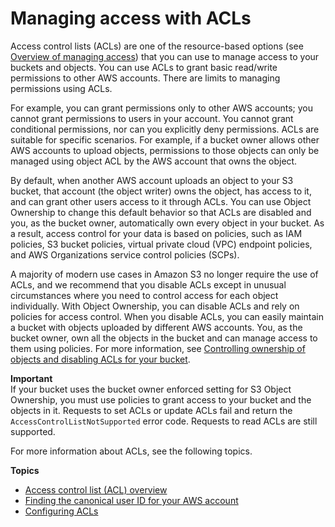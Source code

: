 # Managing access with ACLs<a name="acls"></a>

 Access control lists \(ACLs\) are one of the resource\-based options \(see [Overview of managing access](access-control-overview.md)\) that you can use to manage access to your buckets and objects\. You can use ACLs to grant basic read/write permissions to other AWS accounts\. There are limits to managing permissions using ACLs\.

For example, you can grant permissions only to other AWS accounts; you cannot grant permissions to users in your account\. You cannot grant conditional permissions, nor can you explicitly deny permissions\. ACLs are suitable for specific scenarios\. For example, if a bucket owner allows other AWS accounts to upload objects, permissions to those objects can only be managed using object ACL by the AWS account that owns the object\.

By default, when another AWS account uploads an object to your S3 bucket, that account \(the object writer\) owns the object, has access to it, and can grant other users access to it through ACLs\. You can use Object Ownership to change this default behavior so that ACLs are disabled and you, as the bucket owner, automatically own every object in your bucket\. As a result, access control for your data is based on policies, such as IAM policies, S3 bucket policies, virtual private cloud \(VPC\) endpoint policies, and AWS Organizations service control policies \(SCPs\)\.

A majority of modern use cases in Amazon S3 no longer require the use of ACLs, and we recommend that you disable ACLs except in unusual circumstances where you need to control access for each object individually\. With Object Ownership, you can disable ACLs and rely on policies for access control\. When you disable ACLs, you can easily maintain a bucket with objects uploaded by different AWS accounts\. You, as the bucket owner, own all the objects in the bucket and can manage access to them using policies\. For more information, see [Controlling ownership of objects and disabling ACLs for your bucket](about-object-ownership.md)\.

**Important**  
If your bucket uses the bucket owner enforced setting for S3 Object Ownership, you must use policies to grant access to your bucket and the objects in it\. Requests to set ACLs or update ACLs fail and return the `AccessControlListNotSupported` error code\. Requests to read ACLs are still supported\.

For more information about ACLs, see the following topics\.

**Topics**
+ [Access control list \(ACL\) overview](acl-overview.md)
+ [Finding the canonical user ID for your AWS account](finding-canonical-user-id.md)
+ [Configuring ACLs](managing-acls.md)

